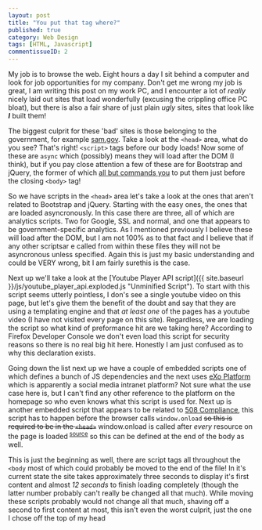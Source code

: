 ```yaml
---
layout: post
title: "You put that tag where?"
published: true
category: Web Design
tags: [HTML, Javascript]
commentissueID: 2
---
```


My job is to browse the web. Eight hours a day I sit behind a computer and look for job opportunities for my company. Don't get me wrong my job is great, I am writing this post on my work PC, and I encounter a lot of *really* nicely laid out sites that load wonderfully (excusing the crippling office PC bloat), but there is also a fair share of just plain *ugly* sites, sites that look like ***I*** built them<!--more-->!

The biggest culprit for these 'bad' sites is those belonging to the government, for example [sam.gov](https://sam.gov). Take a look at the `<head>` area, what do you see? That's right! `<script>` tags before our body loads! Now some of these are `async` which (possibly) means they will load after the DOM (I think), but if you pay close attention a few of these are for Bootstrap and jQuery, the former of which [all but commands you](http://getbootstrap.com/getting-started/#template) to put them just before the closing `<body>` tag!

So we have scripts in the `<head>` area let's take a look at the ones that aren't related to Bootstrap and jQuery. Starting with the easy ones, the ones that are loaded asyncronously. In this case there are three, all of which are analytics scripts. Two for Google, SSL and normal, and one that appears to be government-specific analytics. As I mentioned previously I believe these will load after the DOM, but I am not 100% as to that fact and I believe that if any other scriptsar e called from within these files they will not be asyncronous unless specified. Again this is just my basic understanding and could be VERY wrong, bit I am fairly surethis  is the case.

Next up we'll take a look at the [Youtube Player API script]({{ site.baseurl }}/js/youtube_player_api.exploded.js "Unminified Script"). To start with this script seems utterly pointless, I don's see a single youtube video on this page, but let's give them the benefit of the doubt and say that they are using a templating engine and that *at least one* of the pages has a youtube video (I have not visited every page on this site). Regardless, we are loading the script so what kind of preformance hit are we taking here? According to Firefox Developer Console we don't even load this script for security reasons so there is no real big hit here. Honestly I am just confused as to why this declaration exists.

Going down the list next up we have a couple of embedded scripts one of which defines a bunch of JS dependencies and the next uses [eXo Platform](https://www.exoplatform.com/) which is apparently a social media intranet platform? Not sure what the use case here is, but I can't find any other reference to the platform on the homepage so who even knows what this script is used for. Next up is another embedded script that appears to be related to [508 Compliance](http://www.508checker.com/what-is-508-compliance), this script has to happen before the browser calls `window.onload` ~~so this is required to be in the `<head>`~~ window.onload is called after *every* resource on the page is loaded<sup> [source](http://stackoverflow.com/a/3520803)</sup> so this can be defined at the end of the body as well.

This is just the beginning as well, there are script tags all throughout the `<body` most of which could probably be moved to the end of the file! In it's current state the site takes approximately three seconds to display it's first content and almost *12 seconds* to finish loading completely (though the latter number probably can't really be changed all that much). While moving these scripts probably would not change all that much, shaving off a second to first content at most, this isn't even the worst culprit, just the one I chose off the top of my head
